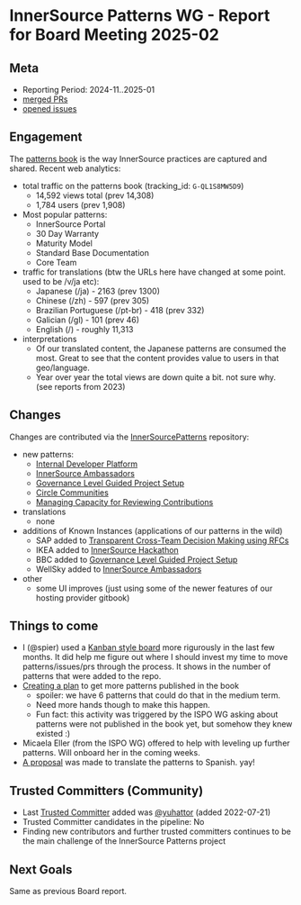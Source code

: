 # InnerSource Patterns WG - Report for Board Meeting 2025-02

## Meta

* Reporting Period: 2024-11..2025-01
* [merged PRs](https://github.com/InnerSourceCommons/InnerSourcePatterns/pulls?q=is%3Apr+closed%3A2024-11..2025-01+is%3Amerged)
* [opened issues](https://github.com/InnerSourceCommons/InnerSourcePatterns/issues?q=is%3Aissue+created%3A2024-11..2025-01+is%3Aopen)

## Engagement

The [patterns book][] is the way InnerSource practices are captured and shared. Recent web analytics:

* total traffic on the patterns book (tracking_id: `G-QL1S8MW5D9`)
  * 14,592 views total (prev 14,308)
  * 1,784 users (prev 1,908)
* Most popular patterns:
  * InnerSource Portal 
  * 30 Day Warranty
  * Maturity Model
  * Standard Base Documentation
  * Core Team
* traffic for translations (btw the URLs here have changed at some point. used to be /v/ja etc):
  * Japanese (/ja) - 2163 (prev 1300)
  * Chinese (/zh) - 597 (prev 305)
  * Brazilian Portuguese (/pt-br) - 418 (prev 332)
  * Galician (/gl) - 101 (prev 46)
  * English (/) - roughly 11,313
* interpretations
  * Of our translated content, the Japanese patterns are consumed the most. Great to see that the content provides value to users in that geo/language.
  * Year over year the total views are down quite a bit. not sure why. (see reports from 2023)

## Changes

Changes are contributed via the [InnerSourcePatterns][] repository:

* new patterns:
  * [Internal Developer Platform](https://github.com/InnerSourceCommons/InnerSourcePatterns/blob/main/patterns/1-initial/internal-developer-platform.md)
  * [InnerSource Ambassadors](https://github.com/InnerSourceCommons/InnerSourcePatterns/blob/main/patterns/1-initial/innersource-ambassador.md)
  * [Governance Level Guided Project Setup](https://github.com/InnerSourceCommons/InnerSourcePatterns/blob/main/patterns/1-initial/governance-based-project-setup.md)
  * [Circle Communities](https://github.com/InnerSourceCommons/InnerSourcePatterns/blob/main/patterns/1-initial/circle-communities.md)
  * [Managing Capacity for Reviewing Contributions](https://github.com/InnerSourceCommons/InnerSourcePatterns/blob/main/patterns/1-initial/capacity-for-contributions.md)
* translations
  * none
* additions of Known Instances (applications of our patterns in the wild)
  * SAP added to [Transparent Cross-Team Decision Making using RFCs](https://github.com/InnerSourceCommons/InnerSourcePatterns/blob/main/patterns/2-structured/transparent-cross-team-decision-making-using-rfcs.md)
  * IKEA added to [InnerSource Hackathon](https://github.com/InnerSourceCommons/InnerSourcePatterns/blob/main/patterns/1-initial/innersource-hackathon.md)
  * BBC added to [Governance Level Guided Project Setup](https://github.com/InnerSourceCommons/InnerSourcePatterns/blob/main/patterns/1-initial/governance-based-project-setup.md)
  * WellSky added to [InnerSource Ambassadors](https://github.com/InnerSourceCommons/InnerSourcePatterns/blob/main/patterns/1-initial/innersource-ambassador.md)
* other
  * some UI improves (just using some of the newer features of our hosting provider gitbook) 

## Things to come

* I (@spier) used a [Kanban style board](https://github.com/orgs/InnerSourceCommons/projects/32) more rigurously in the last few months. It did help me figure out where I should invest my time to move patterns/issues/prs through the process. It shows in the number of patterns that were added to the repo.
* [Creating a plan](https://github.com/InnerSourceCommons/InnerSourcePatterns/issues/772) to get more patterns published in the book
  * spoiler: we have 6 patterns that could do that in the medium term.
  * Need more hands though to make this happen.
  * Fun fact: this activity was triggered by the ISPO WG asking about patterns were not published in the book yet, but somehow they knew existed :)
* Micaela Eller (from the ISPO WG) offered to help with leveling up further patterns. Will onboard her in the coming weeks. 
* [A proposal](https://github.com/InnerSourceCommons/InnerSourcePatterns/issues/777) was made to translate the patterns to Spanish. yay!

## Trusted Committers (Community)

* Last [Trusted Committer][] added was [@yuhattor](https://github.com/yuhattor) (added 2022-07-21)
* Trusted Committer candidates in the pipeline: No
* Finding new contributors and further trusted committers continues to be the main challenge of the InnerSource Patterns project

## Next Goals

Same as previous Board report.

[patterns book]: https://patterns.innersourcecommons.org/
[InnerSourcePatterns]: https://github.com/InnerSourceCommons/InnerSourcePatterns/
[Trusted Committer]: https://github.com/InnerSourceCommons/InnerSourcePatterns/blob/main/TRUSTED-COMMITTERS.md
